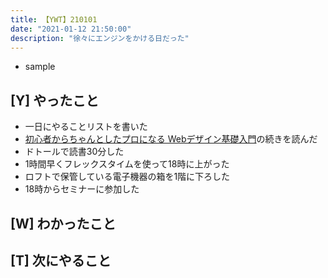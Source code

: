 ```yaml
---
title: 【YWT】210101
date: "2021-01-12 21:50:00"
description: "徐々にエンジンをかける日だった"
---
```


- sample

## [Y] やったこと

- 一日にやることリストを書いた
- [初心者からちゃんとしたプロになる Webデザイン基礎入門](https://github.com/LeeDDHH/book-output/blob/main/%E5%88%9D%E5%BF%83%E8%80%85%E3%81%8B%E3%82%89%E3%81%A1%E3%82%83%E3%82%93%E3%81%A8%E3%81%97%E3%81%9F%E3%83%97%E3%83%AD%E3%81%AB%E3%81%AA%E3%82%8B_Web%E3%83%87%E3%82%B6%E3%82%A4%E3%83%B3%E5%9F%BA%E7%A4%8E%E5%85%A5%E9%96%80/list.md)の続きを読んだ
- ドトールで読書30分した
- 1時間早くフレックスタイムを使って18時に上がった
- ロフトで保管している電子機器の箱を1階に下ろした
- 18時からセミナーに参加した

## [W] わかったこと


## [T] 次にやること
